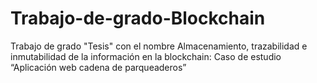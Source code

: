 # Trabajo-de-grado-Blockchain
Trabajo de grado "Tesis" con el nombre Almacenamiento, trazabilidad e inmutabilidad de la información en la blockchain: Caso de  estudio “Aplicación web cadena de parqueaderos”

